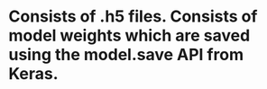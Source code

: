 # Consists of .h5 files. Consists of model weights which are saved using the model.save API from Keras.
